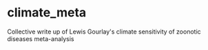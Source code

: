 # climate_meta
Collective write up of Lewis Gourlay's climate sensitivity of zoonotic diseases meta-analysis

